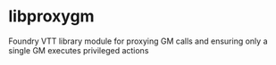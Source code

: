 # libproxygm
Foundry VTT library module for proxying GM calls and ensuring only a single GM executes privileged actions
